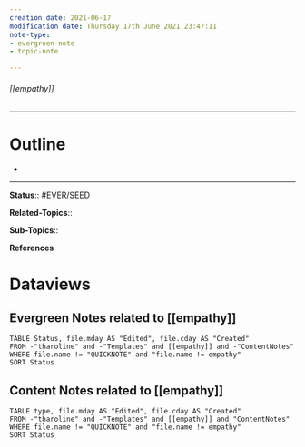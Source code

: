 ```yaml
---
creation date: 2021-06-17
modification date: Thursday 17th June 2021 23:47:11
note-type: 
- evergreen-note
- topic-note

---
```


###### [[empathy]]



---
# Outline
- 

---

**Status**:: #EVER/SEED

**Related-Topics**:: 
	
**Sub-Topics**::
	
**References**

# Dataviews 
## Evergreen Notes related to [[empathy]]
```dataview
TABLE Status, file.mday AS "Edited", file.cday AS "Created"
FROM -"tharoline" and -"Templates" and [[empathy]] and -"ContentNotes"
WHERE file.name != "QUICKNOTE" and "file.name != empathy"
SORT Status
```
## Content Notes related to [[empathy]]
```dataview
TABLE type, file.mday AS "Edited", file.cday AS "Created"
FROM -"tharoline" and -"Templates" and [[empathy]] and "ContentNotes"
WHERE file.name != "QUICKNOTE" and "file.name != empathy"
SORT Status
```